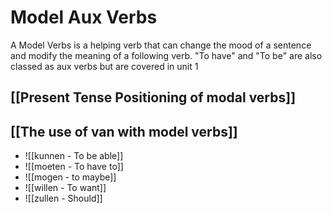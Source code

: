 # Model Aux Verbs

A Model Verbs is a helping verb that can change the mood of a sentence and modify the meaning of a following verb. "To have" and "To be" are also classed as aux verbs but are covered in unit 1

## [[Present Tense Positioning of modal verbs]]

## [[The use of van with model verbs]]


- ![[kunnen - To be able]]
- ![[moeten - To have to]]
- ![[mogen - to maybe]]
- ![[willen - To want]]
- ![[zullen - Should]]

